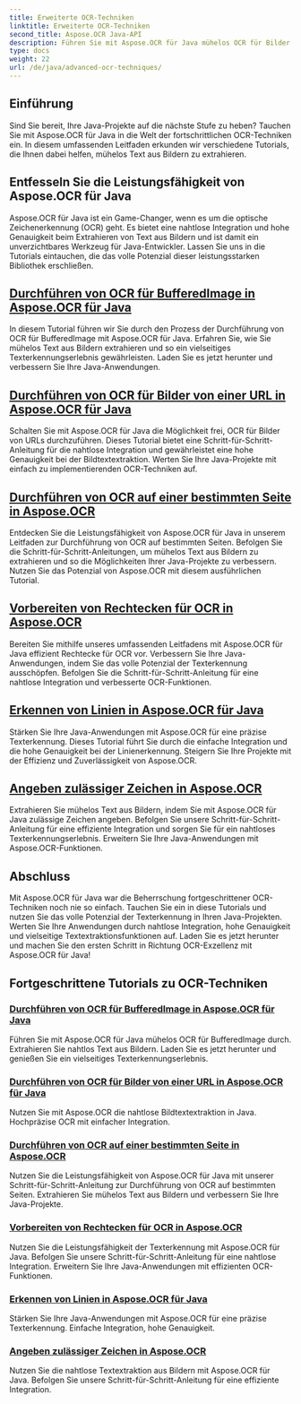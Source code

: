 ```yaml
---
title: Erweiterte OCR-Techniken
linktitle: Erweiterte OCR-Techniken
second_title: Aspose.OCR Java-API
description: Führen Sie mit Aspose.OCR für Java mühelos OCR für Bilder durch. Extrahieren Sie Text nahtlos und mit hoher Genauigkeit. Erweitern Sie Ihre Java-Projekte mit vielseitiger Texterkennung.
type: docs
weight: 22
url: /de/java/advanced-ocr-techniques/
---
```

## Einführung

Sind Sie bereit, Ihre Java-Projekte auf die nächste Stufe zu heben? Tauchen Sie mit Aspose.OCR für Java in die Welt der fortschrittlichen OCR-Techniken ein. In diesem umfassenden Leitfaden erkunden wir verschiedene Tutorials, die Ihnen dabei helfen, mühelos Text aus Bildern zu extrahieren.

## Entfesseln Sie die Leistungsfähigkeit von Aspose.OCR für Java

Aspose.OCR für Java ist ein Game-Changer, wenn es um die optische Zeichenerkennung (OCR) geht. Es bietet eine nahtlose Integration und hohe Genauigkeit beim Extrahieren von Text aus Bildern und ist damit ein unverzichtbares Werkzeug für Java-Entwickler. Lassen Sie uns in die Tutorials eintauchen, die das volle Potenzial dieser leistungsstarken Bibliothek erschließen.

## [Durchführen von OCR für BufferedImage in Aspose.OCR für Java](./perform-ocr-buffered-image/)

In diesem Tutorial führen wir Sie durch den Prozess der Durchführung von OCR für BufferedImage mit Aspose.OCR für Java. Erfahren Sie, wie Sie mühelos Text aus Bildern extrahieren und so ein vielseitiges Texterkennungserlebnis gewährleisten. Laden Sie es jetzt herunter und verbessern Sie Ihre Java-Anwendungen.

## [Durchführen von OCR für Bilder von einer URL in Aspose.OCR für Java](./perform-ocr-image-from-url/)

Schalten Sie mit Aspose.OCR für Java die Möglichkeit frei, OCR für Bilder von URLs durchzuführen. Dieses Tutorial bietet eine Schritt-für-Schritt-Anleitung für die nahtlose Integration und gewährleistet eine hohe Genauigkeit bei der Bildtextextraktion. Werten Sie Ihre Java-Projekte mit einfach zu implementierenden OCR-Techniken auf.

## [Durchführen von OCR auf einer bestimmten Seite in Aspose.OCR](./perform-ocr-on-page/)

Entdecken Sie die Leistungsfähigkeit von Aspose.OCR für Java in unserem Leitfaden zur Durchführung von OCR auf bestimmten Seiten. Befolgen Sie die Schritt-für-Schritt-Anleitungen, um mühelos Text aus Bildern zu extrahieren und so die Möglichkeiten Ihrer Java-Projekte zu verbessern. Nutzen Sie das Potenzial von Aspose.OCR mit diesem ausführlichen Tutorial.

## [Vorbereiten von Rechtecken für OCR in Aspose.OCR](./prepare-rectangles-for-ocr/)

Bereiten Sie mithilfe unseres umfassenden Leitfadens mit Aspose.OCR für Java effizient Rechtecke für OCR vor. Verbessern Sie Ihre Java-Anwendungen, indem Sie das volle Potenzial der Texterkennung ausschöpfen. Befolgen Sie die Schritt-für-Schritt-Anleitung für eine nahtlose Integration und verbesserte OCR-Funktionen.

## [Erkennen von Linien in Aspose.OCR für Java](./recognize-lines/)

Stärken Sie Ihre Java-Anwendungen mit Aspose.OCR für eine präzise Texterkennung. Dieses Tutorial führt Sie durch die einfache Integration und die hohe Genauigkeit bei der Linienerkennung. Steigern Sie Ihre Projekte mit der Effizienz und Zuverlässigkeit von Aspose.OCR.

## [Angeben zulässiger Zeichen in Aspose.OCR](./specify-allowed-characters/)

Extrahieren Sie mühelos Text aus Bildern, indem Sie mit Aspose.OCR für Java zulässige Zeichen angeben. Befolgen Sie unsere Schritt-für-Schritt-Anleitung für eine effiziente Integration und sorgen Sie für ein nahtloses Texterkennungserlebnis. Erweitern Sie Ihre Java-Anwendungen mit Aspose.OCR-Funktionen.

## Abschluss

Mit Aspose.OCR für Java war die Beherrschung fortgeschrittener OCR-Techniken noch nie so einfach. Tauchen Sie ein in diese Tutorials und nutzen Sie das volle Potenzial der Texterkennung in Ihren Java-Projekten. Werten Sie Ihre Anwendungen durch nahtlose Integration, hohe Genauigkeit und vielseitige Textextraktionsfunktionen auf. Laden Sie es jetzt herunter und machen Sie den ersten Schritt in Richtung OCR-Exzellenz mit Aspose.OCR für Java!
## Fortgeschrittene Tutorials zu OCR-Techniken
### [Durchführen von OCR für BufferedImage in Aspose.OCR für Java](./perform-ocr-buffered-image/)
Führen Sie mit Aspose.OCR für Java mühelos OCR für BufferedImage durch. Extrahieren Sie nahtlos Text aus Bildern. Laden Sie es jetzt herunter und genießen Sie ein vielseitiges Texterkennungserlebnis.
### [Durchführen von OCR für Bilder von einer URL in Aspose.OCR für Java](./perform-ocr-image-from-url/)
Nutzen Sie mit Aspose.OCR die nahtlose Bildtextextraktion in Java. Hochpräzise OCR mit einfacher Integration.
### [Durchführen von OCR auf einer bestimmten Seite in Aspose.OCR](./perform-ocr-on-page/)
Nutzen Sie die Leistungsfähigkeit von Aspose.OCR für Java mit unserer Schritt-für-Schritt-Anleitung zur Durchführung von OCR auf bestimmten Seiten. Extrahieren Sie mühelos Text aus Bildern und verbessern Sie Ihre Java-Projekte.
### [Vorbereiten von Rechtecken für OCR in Aspose.OCR](./prepare-rectangles-for-ocr/)
Nutzen Sie die Leistungsfähigkeit der Texterkennung mit Aspose.OCR für Java. Befolgen Sie unsere Schritt-für-Schritt-Anleitung für eine nahtlose Integration. Erweitern Sie Ihre Java-Anwendungen mit effizienten OCR-Funktionen.
### [Erkennen von Linien in Aspose.OCR für Java](./recognize-lines/)
Stärken Sie Ihre Java-Anwendungen mit Aspose.OCR für eine präzise Texterkennung. Einfache Integration, hohe Genauigkeit.
### [Angeben zulässiger Zeichen in Aspose.OCR](./specify-allowed-characters/)
Nutzen Sie die nahtlose Textextraktion aus Bildern mit Aspose.OCR für Java. Befolgen Sie unsere Schritt-für-Schritt-Anleitung für eine effiziente Integration.